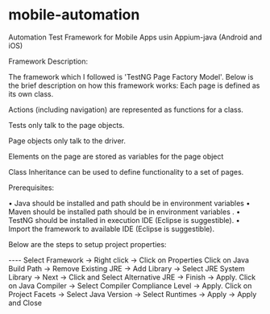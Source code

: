 # mobile-automation
Automation Test Framework for Mobile Apps usin Appium-java (Android and iOS) 

Framework Description:

The framework which I followed is 'TestNG Page Factory Model'. Below is the brief description on how this framework works:
Each page is defined as its own class.

Actions (including navigation) are represented as functions for a class.

Tests only talk to the page objects.

Page objects only talk to the driver.

Elements on the page are stored as variables for the page object

Class Inheritance can be used to define functionality to a set of pages.


 Prerequisites:
 
•	Java should be installed and path should be in environment variables 
•	Maven  should be installed path should be in environment variables .
•	TestNG should be installed in execution IDE (Eclipse is suggestible).
•	Import the framework to available IDE (Eclipse is suggestible).

 
Below are the steps to setup project properties:  

---- Select Framework -> Right click -> Click on Properties 
Click on Java Build Path -> Remove Existing JRE -> Add Library -> Select JRE System Library -> Next -> Click and Select Alternative JRE -> Finish -> Apply. 
Click on Java Compiler -> Select Compiler Compliance Level -> Apply. 
Click on Project Facets -> Select Java Version -> Select Runtimes -> Apply -> Apply and Close 
